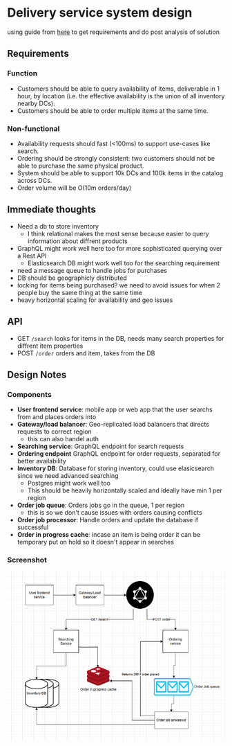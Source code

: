 # Delivery service system design

using guide from [here](https://www.hellointerview.com/learn/system-design/problem-breakdowns/gopuff) to get requirements and do post analysis of solution

## Requirements

### Function

- Customers should be able to query availability of items, deliverable in 1 hour, by location (i.e. the effective availability is the union of all inventory nearby DCs).
- Customers should be able to order multiple items at the same time.

### Non-functional

- Availability requests should fast (<100ms) to support use-cases like search.
- Ordering should be strongly consistent: two customers should not be able to purchase the same physical product.
- System should be able to support 10k DCs and 100k items in the catalog across DCs.
- Order volume will be O(10m orders/day)

## Immediate thoughts

- Need a db to store inventory 
  - I think relational makes the most sense because easier to query information about diffrent products
- GraphQL might work well here too for more sophisticated querying over a Rest API
  - Elasticsearch DB might work well too for the searching requirement
- need a message queue to handle jobs for purchases
- DB should be geographicly distributed
- locking for items being purchased? we need to avoid issues for when 2 people buy the same thing at the same time
- heavy horizontal scaling for availability and geo issues

## API

- GET `/search` looks for items in the DB, needs many search properties for diffrent item properties
- POST `/order` orders and item, takes from the DB

## Design Notes

### Components

- **User frontend service**: mobile app or web app that the user searchs from and places orders into 
- **Gateway/load balancer**: Geo-replicated load balancers that directs requests to correct region
   - this can also handel auth
- **Searching service**: GraphQL endpoint for search requests
- **Ordering endpoint** GraphQL endpoint for order requests, separated for better availability
- **Inventory DB**: Database for storing inventory, could use elasicsearch since we need advanced searching
  - Postgres might work well too
  - This should be heavily horizontally scaled and ideally have min 1 per region
- **Order job queue**: Orders jobs go in the queue, 1 per region
  - this is so we don't cause issues with orders causing conflicts
- **Order job processor**: Handle orders and update the database if successful
- **Order in progress cache**: incase an item is being order it can be temporary put on hold so it doesn't appear in searches

### Screenshot
![img.png](img.png)